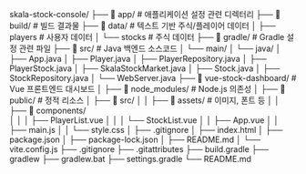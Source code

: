 skala-stock-console/
├── 📁 app/                     # 애플리케이션 설정 관련 디렉터리
├── 📁 build/                   # 빌드 결과물
├── 📁 data/                    # 텍스트 기반 주식/플레이어 데이터
│   ├── players                # 사용자 데이터
│   └── stocks                 # 주식 데이터
├── 📁 gradle/                  # Gradle 설정 관련 파일
├── 📁 src/                     # Java 백엔드 소스코드
│   └── main/
│       └── java/
│           ├── App.java
│           ├── Player.java
│           ├── PlayerRepository.java
│           ├── PlayerStock.java
│           ├── SkalaStockMarket.java
│           ├── Stock.java
│           ├── StockRepository.java
│           └── WebServer.java
├── 📁 vue-stock-dashboard/     # Vue 프론트엔드 대시보드
│   ├── 📁 node_modules/        # Node.js 의존성
│   ├── 📁 public/              # 정적 리소스
│   ├── 📁 src/
│   │   ├── 📁 assets/          # 이미지, 폰트 등
│   │   ├── 📁 components/     
│   │   │   ├── PlayerList.vue
│   │   │   └── StockList.vue
│   │   ├── App.vue
│   │   ├── main.js
│   │   └── style.css
│   ├── .gitignore
│   ├── index.html
│   ├── package.json
│   ├── package-lock.json
│   ├── README.md
│   └── vite.config.js
├── .gitignore
├── .gitattributes
├── build.gradle
├── gradlew
├── gradlew.bat
├── settings.gradle
└── README.md

